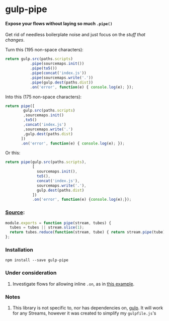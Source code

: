 # gulp-pipe

#### Expose your flows without laying so much `.pipe()`

Get rid of needless boilerplate noise and just focus on the *stuff that changes*.

Turn this (195 non-space characters):
````javascript
return gulp.src(paths.scripts)
           .pipe(sourcemaps.init())
           .pipe(to5())
           .pipe(concat('index.js'))
           .pipe(sourcemaps.write('.'))
           .pipe(gulp.dest(paths.dist))
           .on('error', function(e) { console.log(e); });
````

Into this (175 non-space characters):
````javascript
return pipe([
        gulp.src(paths.scripts)
        ,sourcemaps.init()
        ,to5()
        ,concat('index.js')
        ,sourcemaps.write('.')
        ,gulp.dest(paths.dist)
       ])
       .on('error', function(e) { console.log(e); });
````

Or this:
````javascript
return pipe(gulp.src(paths.scripts),
            [
              sourcemaps.init(),
              to5(),
              concat('index.js'),
              sourcemaps.write('.'),
              gulp.dest(paths.dist)
            ])
            .on('error', function(e) {console.log(e);});
````


### [Source](/index.js):

````javascript
module.exports = function pipe(stream, tubes) {
  tubes = tubes || stream.slice(1);
  return tubes.reduce(function(stream, tube) { return stream.pipe(tube); }, Array.isArray(stream) ? stream[0] : stream);
};
````

### Installation
`npm install --save gulp-pipe`

### Under consideration

1. Investigate flows for allowing inline `.on`, as in [this example](https://github.com/greypants/gulp-starter/blob/1466eee867271271d91d7f837a1291c40e139fa3/gulp/tasks/browserify.js).

### Notes

1. This library is not specific to, nor has dependencies on, [gulp](https://github.com/gulpjs/gulp). It will work for any Streams, however it was created to simplify my `gulpfile.js`'s